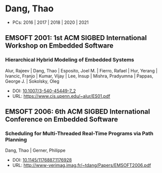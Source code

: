 # Dang, Thao

* PCs: 2016 | 2017 | 2018 | 2020 | 2021

## EMSOFT 2001: 1st ACM SIGBED International Workshop on Embedded Software

### Hierarchical Hybrid Modeling of Embedded Systems
Alur, Rajeev | Dang, Thao | Esposito, Joel M. | Fierro, Rafael | Hur, Yerang | Ivancic, Franjo | Kumar, Vijay | Lee, Insup | Mishra, Pradyumna | Pappas, George J. | Sokolsky, Oleg
* DOI: [10.1007/3-540-45449-7_2](https://doi.org/10.1007/3-540-45449-7_2)
* URL: <https://www.cis.upenn.edu/~alur/ES01.pdf>

## EMSOFT 2006: 6th ACM SIGBED International Conference on Embedded Software

### Scheduling for Multi-Threaded Real-Time Programs via Path Planning
Dang, Thao | Gerner, Philippe
* DOI: [10.1145/1176887.1176928](https://doi.org/10.1145/1176887.1176928)
* URL: <http://www-verimag.imag.fr/~tdang/Papers/EMSOFT2006.pdf>

